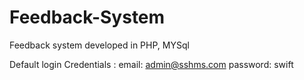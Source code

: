 # Feedback-System
Feedback system developed in PHP, MYSql

Default login Credentials :
email: admin@sshms.com 
password: swift
